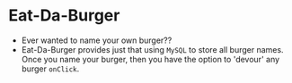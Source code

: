# Eat-Da-Burger

* Ever wanted to name your own burger?? 
* Eat-Da-Burger provides just that using `MySQL` to store all burger names. Once you name your burger, then you have the option to 'devour' any burger `onClick`.
